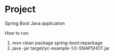 # Project 

Spring Boot Java application

How to run:
1) mvn clean package spring-boot:repackage
2) java -jar target/yc-example-1.0-SNAPSHOT.jar
